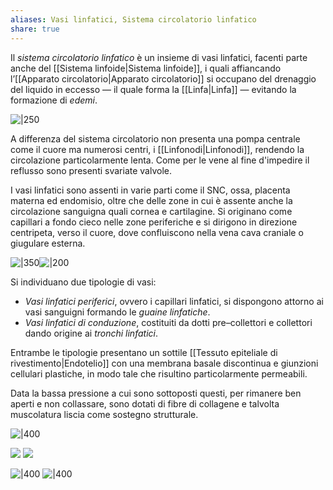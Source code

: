 ```yaml
---
aliases: Vasi linfatici, Sistema circolatorio linfatico
share: true
---
```

Il *sistema circolatorio linfatico* è un insieme di vasi linfatici, facenti parte anche del [[Sistema linfoide|Sistema linfoide]], i quali affiancando l’[[Apparato circolatorio|Apparato circolatorio]] si occupano del drenaggio del liquido in eccesso — il quale forma la [[Linfa|Linfa]] — evitando la formazione di *edemi*.

![|250](469e89c9fc25a86ebac43e387d691571_MD5%201.png) 

A differenza del sistema circolatorio non presenta una pompa centrale come il cuore ma numerosi centri, i [[Linfonodi|Linfonodi]], rendendo la circolazione particolarmente lenta. Come per le vene al fine d'impedire il reflusso sono presenti svariate valvole.

I vasi linfatici sono assenti in varie parti come il SNC, ossa, placenta materna ed endomisio, oltre che delle zone in cui è assente anche la circolazione sanguigna quali cornea e cartilagine.
Si originano come capillari a fondo cieco nelle zone periferiche e si dirigono in direzione centripeta, verso il cuore, dove confluiscono nella vena cava craniale o giugulare esterna.

![|350](0122f15a4e729bae5ecdfa033c6b0ed4_MD5%201.png)![|200](0c3e63a0e0ecbfad9e8e5dc30dfd66a4_MD5%201.png)

Si individuano due tipologie di vasi:
- *Vasi linfatici periferici*, ovvero i capillari linfatici, si dispongono attorno ai vasi sanguigni formando le *guaine linfatiche*.
- *Vasi linfatici di conduzione*, costituiti da dotti pre–collettori e collettori dando origine ai *tronchi linfatici*.

Entrambe le tipologie presentano un sottile [[Tessuto epiteliale di rivestimento|Endotelio]] con una membrana basale discontinua e giunzioni cellulari plastiche, in modo tale che risultino particolarmente permeabili.

Data la bassa pressione a cui sono sottoposti questi, per rimanere ben aperti e non collassare, sono dotati di fibre di collagene e talvolta muscolatura liscia come sostegno strutturale.

![|400](dd91d70a2a1df23467e77221b0960e94_MD5%201.png)


![](8e57bdca7ba731bc8f002fb11257594c_MD5%201.png)
![](0bcfbdb972ef3a986d25ea699503801e_MD5%201.png)

![|400](3e297c28d68b1fd7dd29a65ce2acd346_MD5%201.png) 
![|400](965a590fe9d7c34a921e93f818c2c5ce_MD5%201.png)